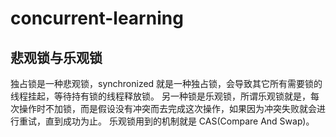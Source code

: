 # concurrent-learning

## 悲观锁与乐观锁

独占锁是一种悲观锁，synchronized 就是一种独占锁，会导致其它所有需要锁的线程挂起，等待持有锁的线程释放锁。
另一种锁是乐观锁，所谓乐观锁就是，每次操作时不加锁，而是假设没有冲突而去完成这次操作，如果因为冲突失败就会进行重试，直到成功为止。
乐观锁用到的机制就是 CAS(Compare And Swap)。